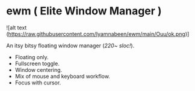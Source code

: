 
# ewm ( Elite Window Manager )

<a href="https://raw.githubusercontent.com/Iyamnabeen/ewm/main/Ouu/ok.png" width="43%" align="right"></a>
![alt text (https://raw.githubusercontent.com/Iyamnabeen/ewm/main/Ouu/ok.png)]
 
An itsy bitsy floating window manager (*220~ sloc!*).

- Floating only.
- Fullscreen toggle.
- Window centering.
- Mix of mouse and keyboard workflow.
- Focus with cursor.

